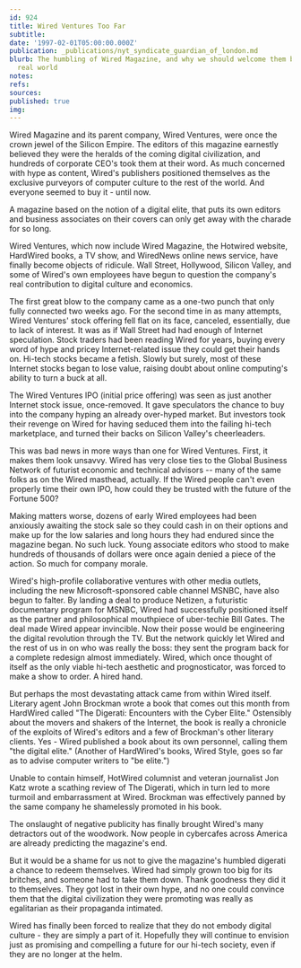 ```yaml
---
id: 924
title: Wired Ventures Too Far
subtitle: 
date: '1997-02-01T05:00:00.000Z'
publication: _publications/nyt_syndicate_guardian_of_london.md
blurb: The humbling of Wired Magazine, and why we should welcome them back into the
  real world
notes: 
refs: 
sources: 
published: true
img: 
---
```

Wired Magazine and its parent company, Wired Ventures, were once the crown jewel of the Silicon Empire. The editors of this magazine earnestly believed they were the heralds of the coming digital civilization, and hundreds of corporate CEO's took them at their word. As much concerned with hype as content, Wired's publishers positioned themselves as the exclusive purveyors of computer culture to the rest of the world. And everyone seemed to buy it - until now.

A magazine based on the notion of a digital elite, that puts its own editors and business associates on their covers can only get away with the charade for so long.

Wired Ventures, which now include Wired Magazine, the Hotwired website, HardWired books, a TV show, and WiredNews online news service, have finally become objects of ridicule. Wall Street, Hollywood, Silicon Valley, and some of Wired's own employees have begun to question the company's real contribution to digital culture and economics.

The first great blow to the company came as a one-two punch that only fully connected two weeks ago. For the second time in as many attempts, Wired Ventures' stock offering fell flat on its face, canceled, essentially, due to lack of interest. It was as if Wall Street had had enough of Internet speculation. Stock traders had been reading Wired for years, buying every word of hype and pricey Internet-related issue they could get their hands on. Hi-tech stocks became a fetish. Slowly but surely, most of these Internet stocks began to lose value, raising doubt about online computing's ability to turn a buck at all.

The Wired Ventures IPO (initial price offering) was seen as just another Internet stock issue, once-removed. It gave speculators the chance to buy into the company hyping an already over-hyped market. But investors took their revenge on Wired for having seduced them into the failing hi-tech marketplace, and turned their backs on Silicon Valley's cheerleaders.

This was bad news in more ways than one for Wired Ventures. First, it makes them look unsavvy. Wired has very close ties to the Global Business Network of futurist economic and technical advisors -- many of the same folks as on the Wired masthead, actually. If the Wired people can't even properly time their own IPO, how could they be trusted with the future of the Fortune 500?

Making matters worse, dozens of early Wired employees had been anxiously awaiting the stock sale so they could cash in on their options and make up for the low salaries and long hours they had endured since the magazine began. No such luck. Young associate editors who stood to make hundreds of thousands of dollars were once again denied a piece of the action. So much for company morale.

Wired's high-profile collaborative ventures with other media outlets, including the new Microsoft-sponsored cable channel MSNBC, have also begun to falter. By landing a deal to produce Netizen, a futuristic documentary program for MSNBC, Wired had successfully positioned itself as the partner and philosophical mouthpiece of uber-techie Bill Gates. The deal made Wired appear invincible. Now their posse would be engineering the digital revolution through the TV. But the network quickly let Wired and the rest of us in on who was really the boss: they sent the program back for a complete redesign almost immediately. Wired, which once thought of itself as the only viable hi-tech aesthetic and prognosticator, was forced to make a show to order. A hired hand.

But perhaps the most devastating attack came from within Wired itself. Literary agent John Brockman wrote a book that comes out this month from HardWired called "The Digerati: Encounters with the Cyber Elite." Ostensibly about the movers and shakers of the Internet, the book is really a chronicle of the exploits of Wired's editors and a few of Brockman's other literary clients. Yes - Wired published a book about its own personnel, calling them "the digital elite." (Another of HardWired's books, Wired Style, goes so far as to advise computer writers to "be elite.")

Unable to contain himself, HotWired columnist and veteran journalist Jon Katz wrote a scathing review of The Digerati, which in turn led to more turmoil and embarrassment at Wired. Brockman was effectively panned by the same company he shamelessly promoted in his book.

The onslaught of negative publicity has finally brought Wired's many detractors out of the woodwork. Now people in cybercafes across America are already predicting the magazine's end.

But it would be a shame for us not to give the magazine's humbled digerati a chance to redeem themselves. Wired had simply grown too big for its britches, and someone had to take them down. Thank goodness they did it to themselves. They got lost in their own hype, and no one could convince them that the digital civilization they were promoting was really as egalitarian as their propaganda intimated.

Wired has finally been forced to realize that they do not embody digital culture - they are simply a part of it. Hopefully they will continue to envision just as promising and compelling a future for our hi-tech society, even if they are no longer at the helm.
